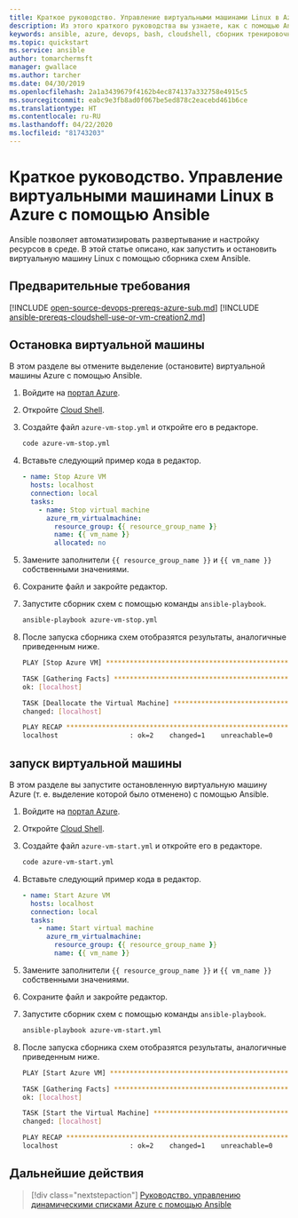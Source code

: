 ```yaml
---
title: Краткое руководство. Управление виртуальными машинами Linux в Azure с помощью Ansible
description: Из этого краткого руководства вы узнаете, как с помощью Ansible управлять виртуальной машиной Linux в Azure.
keywords: ansible, azure, devops, bash, cloudshell, сборник тренировочных заданий, bash
ms.topic: quickstart
ms.service: ansible
author: tomarchermsft
manager: gwallace
ms.author: tarcher
ms.date: 04/30/2019
ms.openlocfilehash: 2a1a3439679f4162b4ec874137a332758e4915c5
ms.sourcegitcommit: eabc9e3fb8ad0f067be5ed878c2eacebd461b6ce
ms.translationtype: HT
ms.contentlocale: ru-RU
ms.lasthandoff: 04/22/2020
ms.locfileid: "81743203"
---
```

# <a name="quickstart-manage-linux-virtual-machines-in-azure-using-ansible"></a>Краткое руководство. Управление виртуальными машинами Linux в Azure с помощью Ansible

Ansible позволяет автоматизировать развертывание и настройку ресурсов в среде. В этой статье описано, как запустить и остановить виртуальную машину Linux с помощью сборника схем Ansible. 

## <a name="prerequisites"></a>Предварительные требования

[!INCLUDE [open-source-devops-prereqs-azure-sub.md](../includes/open-source-devops-prereqs-azure-subscription.md)]
[!INCLUDE [ansible-prereqs-cloudshell-use-or-vm-creation2.md](includes/ansible-prereqs-cloudshell-use-or-vm-creation2.md)]

## <a name="stop-a-virtual-machine"></a>Остановка виртуальной машины

В этом разделе вы отмените выделение (остановите) виртуальной машины Azure с помощью Ansible.

1. Войдите на [портал Azure](https://go.microsoft.com/fwlink/p/?LinkID=525040).

1. Откройте [Cloud Shell](/azure/cloud-shell/overview).

1. Создайте файл `azure-vm-stop.yml` и откройте его в редакторе.

    ```bash
    code azure-vm-stop.yml
    ```

1. Вставьте следующий пример кода в редактор.

    ```yaml
    - name: Stop Azure VM
      hosts: localhost
      connection: local
      tasks:
        - name: Stop virtual machine
          azure_rm_virtualmachine:
            resource_group: {{ resource_group_name }}
            name: {{ vm_name }}
            allocated: no
    ```

1. Замените заполнители `{{ resource_group_name }}` и `{{ vm_name }}` собственными значениями.

1. Сохраните файл и закройте редактор.

1. Запустите сборник схем с помощью команды `ansible-playbook`.

    ```bash
    ansible-playbook azure-vm-stop.yml
    ```

1. После запуска сборника схем отобразятся результаты, аналогичные приведенным ниже.

    ```bash
    PLAY [Stop Azure VM] ********************************************************

    TASK [Gathering Facts] ******************************************************
    ok: [localhost]

    TASK [Deallocate the Virtual Machine] ***************************************
    changed: [localhost]

    PLAY RECAP ******************************************************************
    localhost                  : ok=2    changed=1    unreachable=0    failed=0
    ```

## <a name="start-a-virtual-machine"></a>запуск виртуальной машины

В этом разделе вы запустите остановленную виртуальную машину Azure (т. е. выделение которой было отменено) с помощью Ansible.

1. Войдите на [портал Azure](https://go.microsoft.com/fwlink/p/?LinkID=525040).

1. Откройте [Cloud Shell](/azure/cloud-shell/overview).

1. Создайте файл `azure-vm-start.yml` и откройте его в редакторе.

    ```bash
    code azure-vm-start.yml
    ```

1. Вставьте следующий пример кода в редактор.

    ```yaml
    - name: Start Azure VM
      hosts: localhost
      connection: local
      tasks:
        - name: Start virtual machine
          azure_rm_virtualmachine:
            resource_group: {{ resource_group_name }}
            name: {{ vm_name }}
    ```

1. Замените заполнители `{{ resource_group_name }}` и `{{ vm_name }}` собственными значениями.

1. Сохраните файл и закройте редактор.

1. Запустите сборник схем с помощью команды `ansible-playbook`.

    ```bash
    ansible-playbook azure-vm-start.yml
    ```

1. После запуска сборника схем отобразятся результаты, аналогичные приведенным ниже.

    ```bash
    PLAY [Start Azure VM] ********************************************************

    TASK [Gathering Facts] ******************************************************
    ok: [localhost]

    TASK [Start the Virtual Machine] ********************************************
    changed: [localhost]

    PLAY RECAP ******************************************************************
    localhost                  : ok=2    changed=1    unreachable=0    failed=0
    ```

## <a name="next-steps"></a>Дальнейшие действия

> [!div class="nextstepaction"] 
> [Руководство. управлению динамическими списками Azure с помощью Ansible](./dynamic-inventory-configure.md)